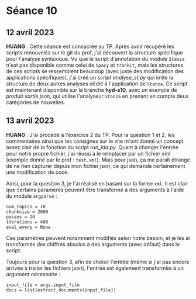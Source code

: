 # Séance 10

## 12 avril 2023
**HUANG** : Cette séance est consacrée au TP. Après avoir récupéré les scripts renouvelés sur le git du prof, j'ai découvert la structure spécifique pour l'analyse syntaxique. Vu que le script d'annotation du module `Stanza` n'est pas disponible comme celui de `Spacy` et `trankit`, mais les structures de ces scripts se ressemblent beaucoup (avec juste des modification des applications spécifiques), j'ai créé un script *analyse_st.py* qui imite la structure de deux autres analyses dédié à l'application de `Stanza`. Ce script est maintenant disponible sur la branche **hyd-s10**, avec un exemple de produit *sortie.json*, qui utilise l'analyseur `Stanza` en prenant en compte deux catégories de nouvelles.

## 13 avril 2023
**HUANG** : J'ai procédé à l'exercice 2 du TP. Pour la question 1 et 2, les commentaires ainsi que les consignes sur le site m'ont donné un concept assez clair de la fonction du script *run_lda.py*. Quant à changer l'entrée pour notre propre fichier, j'ai réussi à le remplacer par un fichier xml (exemple donné par le prof : `test.xml`). Mais pour json, ça me paraît étrange de ne rien capturer depuis mon fichier json, ce qui demande certainement une modification de code.

Ainsi, pour la question 3, je l'ai réalisé en basant sur la forme `xml`. Il est clair que certains paramères peuvent être transformé à des arguments à l'aide du module `argparse` :
```
num_topics = 10
chunksize = 2000
passes = 20
iterations = 400
eval_every = None

```
Ces paramètres peuvent notamment modifiés selon notre besoin, et je les ai transformés des chiffres absolus à des arguments (avec défaut) dans le script.

Toujours pour la question 3, afin de choisir l'entrée (même si j'ai pas encore arrivée à traiter les fichiers json), l'entrée est également transformée à un *argument nécessaire* :
```
input_file = args.input_file
docs = list(extract_documents(input_file))
```

